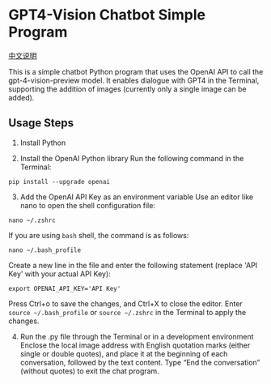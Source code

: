 # GPT4-Vision Chatbot Simple Program
[中文说明](./README_zh.md)    

This is a simple chatbot Python program that uses the OpenAI API to call the gpt-4-vision-preview model. It enables dialogue with GPT4 in the Terminal, supporting the addition of images (currently only a single image can be added).

## Usage Steps
1. Install Python

2. Install the OpenAI Python library
Run the following command in the Terminal:
```shell
pip install --upgrade openai
```

3. Add the OpenAI API Key as an environment variable
Use an editor like nano to open the shell configuration file:
```shell
nano ~/.zshrc
```
If you are using `bash` shell, the command is as follows:
```shell
nano ~/.bash_profile
```
Create a new line in the file and enter the following statement (replace 'API Key' with your actual API Key):
```
export OPENAI_API_KEY='API Key'
```
Press Ctrl+o to save the changes, and Ctrl+X to close the editor.
Enter `source ~/.bash_profile` or `source ~/.zshrc` in the Terminal to apply the changes.

4. Run the .py file through the Terminal or in a development environment  
Enclose the local image address with English quotation marks (either single or double quotes), and place it at the beginning of each conversation, followed by the text content.
Type “End the conversation” (without quotes) to exit the chat program.  